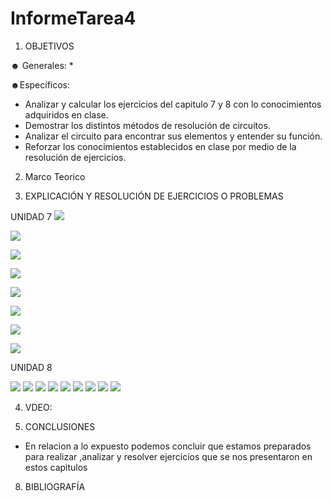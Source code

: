 # InformeTarea4

1. OBJETIVOS

☻ Generales:
*

☻Específicos:
* Analizar y calcular los ejercicios del capitulo 7 y 8 con lo conocimientos adquiridos en clase. 
* Demostrar los distintos métodos de resolución de circuitos.
* Analizar el circuito para encontrar sus elementos y entender su función.
* Reforzar los conocimientos establecidos en clase por medio de la resolución de ejercicios.

2. Marco Teorico 

3. EXPLICACIÓN Y RESOLUCIÓN DE EJERCICIOS O PROBLEMAS

UNIDAD 7
![](Img/1.PNG)

![](Img/3,5.PNG)

![](Img/7.PNG)

![](Img/9.PNG)

![](Img/11.PNG)

![](Img/15.PNG)

![](Img/17.PNG)

![](Img/19.PNG)



UNIDAD 8


![](Img/8-36.jpg)
![](Img/8-38.jpg)
![](Img/8-40.jpg)
![](Img/8-42.jpg)
![](Img/8-44.jpg)
![](Img/8-46.jpg)
![](Img/8-48.jpg)
![](Img/8-50.jpg)
![](Img/8-52.jpg)


4. VDEO:


6. CONCLUSIONES
* En relacion a lo expuesto podemos concluir que estamos preparados para realizar ,analizar y resolver ejercicios que se nos presentaron en estos capitulos

8. BIBLIOGRAFÍA



